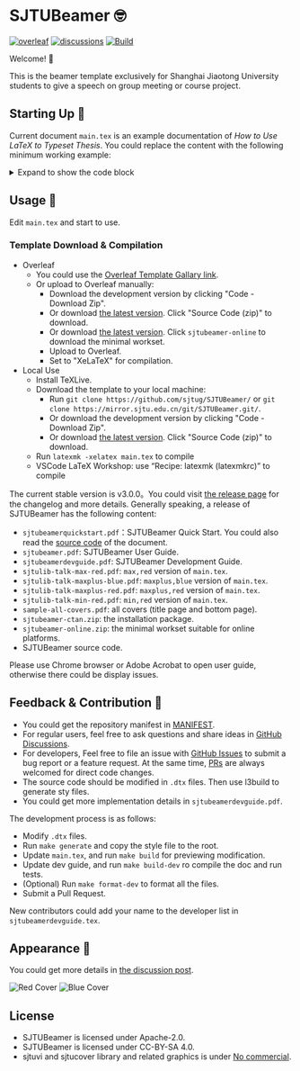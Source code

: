 # SJTUBeamer 🤓

[![overleaf](https://img.shields.io/badge/overleaf-sjtubeamer-green)](https://www.overleaf.com/latex/templates/sjtubeamer/dgvrnpndrtjh)
[![discussions](https://img.shields.io/github/discussions/sjtug/SJTUBeamer)](https://github.com/sjtug/SJTUBeamer/discussions)
[![Build](https://github.com/sjtug/SJTUBeamer/actions/workflows/build.yml/badge.svg?branch=main)](https://github.com/sjtug/SJTUBeamer/actions/workflows/build.yml)

Welcome! 🥳

This is the beamer template exclusively for Shanghai Jiaotong University students to give a speech on group meeting or course project.

## Starting Up 👋

Current document `main.tex` is an example documentation of *How to Use LaTeX to Typeset Thesis*. You could replace the content with the following minimum working example:

<details>

<summary>Expand to show the code block</summary>

```latex
\documentclass[
    % draft,          % draft mode
    aspectratio=169,  % use 16:9 ratio 
]{beamer}
\mode<presentation>

\usetheme[maxplus]{sjtubeamer}
% use maxplus/max/min to change covers.
% use red/blue to change main color.
% use light/dark to change dominate color.
% use the following keywords to make different navigations:
%   miniframes infolines  sidebar
%   default    smoothbars split	 
%   shadow     tree       smoothtree
% use topright/bottomright to change the position of the logo.
% use comma seperated list to use multiple options at the same time.

% \tikzexternalize[prefix=build/]
% To cache the tikz picture, please uncomment the previous line.

\usepackage{biblatex}
\addbibresource{thesis.bib}

\institute{SJTUG}

\title{SJTUBeamer}
\subtitle{A Beamer Template}
\author{SJTUG}
\date{\today} 

\begin{document}

\maketitle

\part{Intro}

\AtBeginSection[]{
  \begin{frame}[plain]
    \sectionpage
  \end{frame}
}

\section{Basics}

\begin{frame}
  \frametitle{Title}
  \paragraph{List} This \alert{slide} contains the following items:
  \begin{itemize}
    \item Item 1
    \item Item 2
    \item Item 3
  \end{itemize}
\end{frame}

\begin{frame}
  \frametitle{Title}
  \framesubtitle{Subtitle}
  \begin{equation}
    x^2+2x+1=(x+1)^2
  \end{equation}
\end{frame}

\section{Blocks}
\begin{frame}
  \frametitle{Some boxes}
  \begin{block}{block}
    This is a box.
    % \cite{<thelegendofjiang>}
  \end{block}
  \begin{alertblock}{alertblock}
    Text.
  \end{alertblock}
  \begin{exampleblock}{exampleblock}
    Text.
  \end{exampleblock}
\end{frame}

\begin{frame}[fragile]          % fragile 
  \frametitle{codeblock}
  \begin{codeblock}[language=c++]{C++ Code}
#include<iostream>

int main(){
  // Console Output
  std::cout << "Hello, SJTU!" << std::endl;
  return 0;
}
  \end{codeblock}
\end{frame}

\part{Bibliography}
\begin{frame}[allowframebreaks]
  \printbibliography[heading=none]
\end{frame}

\makebottom       % create the bottom page

\end{document}
```

</details>

## Usage 🧰

Edit `main.tex` and start to use.

### Template Download & Compilation

* Overleaf
  * You could use the [Overleaf Template Gallary link](https://www.overleaf.com/latex/templates/sjtubeamer/dgvrnpndrtjh).
  * Or upload to Overleaf manually:
    * Download the development version by clicking "Code - Download Zip".
    * Or download [the latest version](https://github.com/sjtug/SJTUBeamer/releases). Click "Source Code (zip)" to download.
    * Or download [the latest version](https://github.com/sjtug/SJTUBeamer/releases). Click `sjtubeamer-online` to download the minimal workset.
    * Upload to Overleaf.
    * Set to "XeLaTeX" for compilation.
* Local Use
  * Install TeXLive.
  * Download the template to your local machine:
    * Run `git clone https://github.com/sjtug/SJTUBeamer/` or `git clone https://mirror.sjtu.edu.cn/git/SJTUBeamer.git/`.
    * Or download the development version by clicking "Code - Download Zip".
    * Or download [the latest version](https://github.com/sjtug/SJTUBeamer/releases). Click "Source Code (zip)" to download.
  * Run `latexmk -xelatex main.tex` to compile
  * VSCode LaTeX Workshop: use “Recipe: latexmk (latexmkrc)” to compile

The current stable version is v3.0.0。You could visit [the release page](https://github.com/sjtug/SJTUBeamer/releases) for the changelog and more details. Generally speaking, a release of SJTUBeamer has the following content:

* `sjtubeamerquickstart.pdf`：SJTUBeamer Quick Start. You could also read the [source code](https://github.com/sjtug/SJTUBeamer/blob/main/src/doc/sjtubeamerquickstart.tex) of the document.
* `sjtubeamer.pdf`: SJTUBeamer User Guide.
* `sjtubeamerdevguide.pdf`: SJTUBeamer Development Guide.
* `sjtulib-talk-max-red.pdf`: `max,red` version of `main.tex`.
* `sjtulib-talk-maxplus-blue.pdf`: `maxplus,blue` version of `main.tex`.
* `sjtulib-talk-maxplus-red.pdf`: `maxplus,red` version of `main.tex`.
* `sjtulib-talk-min-red.pdf`: `min,red` version of `main.tex`.
* `sample-all-covers.pdf`: all covers (title page and bottom page).
* `sjtubeamer-ctan.zip`: the installation package.
* `sjtubeamer-online.zip`: the minimal workset suitable for online platforms.
* SJTUBeamer source code.

Please use Chrome browser or Adobe Acrobat to open user guide, otherwise there could be display issues.

## Feedback & Contribution 👷

* You could get the repository manifest in [MANIFEST](src/MANIFEST.md).
* For regular users, feel free to ask questions and share ideas in [GitHub Discussions](https://github.com/sjtug/SJTUBeamer/discussions).
* For developers, Feel free to file an issue with [GitHub Issues](https://github.com/sjtug/SJTUBeamer/issues) to submit a bug report or a feature request. At the same time, [PRs](https://github.com/sjtug/SJTUBeamer/pulls) are always welcomed for direct code changes.
* The source code should be modified in `.dtx` files. Then use l3build to generate sty files.
* You could get more implementation details in `sjtubeamerdevguide.pdf`.

The development process is as follows:

* Modify `.dtx` files.
* Run `make generate` and copy the style file to the root.
* Update `main.tex`, and run `make build` for previewing modification.
* Update dev guide, and run `make build-dev` ro compile the doc and run tests.
* (Optional) Run `make format-dev` to format all the files.
* Submit a Pull Request.

New contributors could add your name to the developer list in `sjtubeamerdevguide.tex`.

## Appearance 🧐

You could get more details in [the discussion post](https://github.com/sjtug/SJTUBeamer/discussions/138).

<picture>
  <source media="(prefers-color-scheme: dark)" srcset="https://user-images.githubusercontent.com/61653082/160813366-5c7bd98b-dc3c-43ac-9cf4-1cb375228470.jpg">
  <img alt="Red Cover" src="https://user-images.githubusercontent.com/61653082/160813386-8cb98131-0cae-456b-af1e-cec671e5fc8e.jpg">
</picture>

<picture>
  <source media="(prefers-color-scheme: dark)" srcset="https://user-images.githubusercontent.com/61653082/160813414-9b43c4b3-4e6d-4f51-9c63-ff7a87eafcf7.jpg">
  <img alt="Blue Cover" src="https://user-images.githubusercontent.com/61653082/160813430-1c7647d4-6346-4fd8-b43f-e156b6234b0e.jpg">
</picture>

## License


* SJTUBeamer is licensed under Apache-2.0.
* SJTUBeamer is licensed under CC-BY-SA 4.0.
* sjtuvi and sjtucover library and related graphics is under [No commercial](https://vi.sjtu.edu.cn/index.php/articles/bulletin/16).
